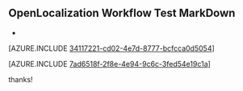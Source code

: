 ## OpenLocalization Workflow Test MarkDown
* 

[AZURE.INCLUDE [34117221-cd02-4e7d-8777-bcfcca0d5054](calleeMd1.md)]



[AZURE.INCLUDE [7ad6518f-2f8e-4e94-9c6c-3fed54e19c1a](calleeMd2.md)]

 
thanks!